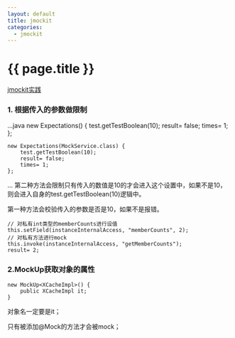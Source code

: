 ```yaml
---
layout: default
title: jmockit 
categories:
  - jmockit
---
```

# {{ page.title }}

[jmockit实践](http://www.iteye.com/blogs/tag/jmockit)

### 1. 根据传入的参数做限制
...java
	new Expectations() {
		test.getTestBoolean(10);
		result= false;
		times= 1;
	};

	new Expectations(MockService.class) {
		test.getTestBoolean(10);
		result= false;
		times= 1;
	};
...
第二种方法会限制只有传入的数值是10的才会进入这个设置中，如果不是10，则会进入自身的test.getTestBoolean(10)逻辑中。

第一种方法会校验传入的参数是否是10，如果不是报错。

	// 对私有int类型的memberCounts进行设值
	this.setField(instanceInternalAccess, "memberCounts", 2);
	// 对私有方法进行mock
	this.invoke(instanceInternalAccess, "getMemberCounts");
	result= 2;


### 2.MockUp获取对象的属性

	new MockUp<XCacheImpl>() {
		public XCacheImpl it;
	}

对象名一定要是it；

只有被添加@Mock的方法才会被mock；
